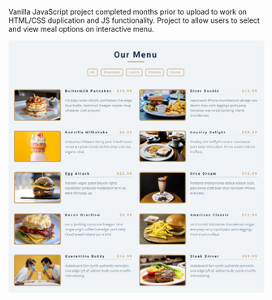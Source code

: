 Vanilla JavaScript project completed months prior to upload to work on HTML/CSS duplication and JS functionality. 
Project to allow users to select and view meal options on interactive menu.

![Screen capture of Menu homepage](./Final-Project-Photo/FinalScreenCap-Menu1.JPEG)
